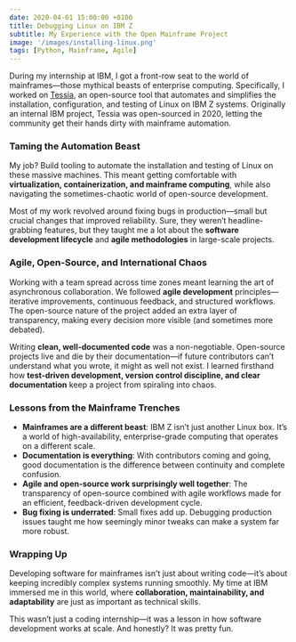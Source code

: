 ```yaml
---
date: 2020-04-01 15:00:00 +0100
title: Debugging Linux on IBM Z
subtitle: My Experience with the Open Mainframe Project
image: '/images/installing-linux.png'
tags: [Python, Mainframe, Agile]
---
```


During my internship at IBM, I got a front-row seat to the world of mainframes—those mythical beasts of enterprise computing. Specifically, I worked on [Tessia](https://openmainframeproject.org/blog/what-is-tessia/), an open-source tool that automates and simplifies the installation, configuration, and testing of Linux on IBM Z systems. Originally an internal IBM project, Tessia was open-sourced in 2020, letting the community get their hands dirty with mainframe automation.

### Taming the Automation Beast

My job? Build tooling to automate the installation and testing of Linux on these massive machines. This meant getting comfortable with **virtualization, containerization, and mainframe computing**, while also navigating the sometimes-chaotic world of open-source development.

Most of my work revolved around fixing bugs in production—small but crucial changes that improved reliability. Sure, they weren’t headline-grabbing features, but they taught me a lot about the **software development lifecycle** and **agile methodologies** in large-scale projects.

### Agile, Open-Source, and International Chaos

Working with a team spread across time zones meant learning the art of asynchronous collaboration. We followed **agile development** principles—iterative improvements, continuous feedback, and structured workflows. The open-source nature of the project added an extra layer of transparency, making every decision more visible (and sometimes more debated).

Writing **clean, well-documented code** was a non-negotiable. Open-source projects live and die by their documentation—if future contributors can’t understand what you wrote, it might as well not exist. I learned firsthand how **test-driven development, version control discipline, and clear documentation** keep a project from spiraling into chaos.

### Lessons from the Mainframe Trenches

- **Mainframes are a different beast**: IBM Z isn’t just another Linux box. It’s a world of high-availability, enterprise-grade computing that operates on a different scale.
- **Documentation is everything**: With contributors coming and going, good documentation is the difference between continuity and complete confusion.
- **Agile and open-source work surprisingly well together**: The transparency of open-source combined with agile workflows made for an efficient, feedback-driven development cycle.
- **Bug fixing is underrated**: Small fixes add up. Debugging production issues taught me how seemingly minor tweaks can make a system far more robust.

### Wrapping Up

Developing software for mainframes isn’t just about writing code—it’s about keeping incredibly complex systems running smoothly. My time at IBM immersed me in this world, where **collaboration, maintainability, and adaptability** are just as important as technical skills.

This wasn’t just a coding internship—it was a lesson in how software development works at scale. And honestly? It was pretty fun.


